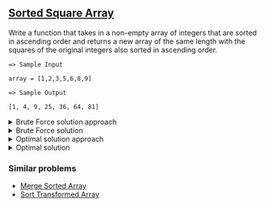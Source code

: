 ## [Sorted Square Array](https://leetcode.com/problems/squares-of-a-sorted-array/description/)

Write a function that takes in a non-empty array of integers that are sorted in ascending order and returns a new array of the same length with the squares of the original integers also sorted in ascending order.

```
=> Sample Input

array = [1,2,3,5,6,8,9]

=> Sample Output

[1, 4, 9, 25, 36, 64, 81]
```

<details>
  <summary>Brute Force solution approach</summary>
  Iterate over the entire array, square each element. Then sort the squared array beacuse the input array might have negative numbers
</details>

<details>
  <summary>Brute Force solution</summary>

```js
/*
BRUTE FORCE
Iterate over the entire array, square each element. 
Then sort the squared array beacuse the input array might have negative numbers
*/

function sortedSquaredArray(array) {
  // Write your code here.
  return array.map(num => num*num).sort((a, b) => a - b);
}

// Time complexity - O(nlog(n))
// Space complexity - O(n)
```
</details>

<details>
  <summary>Optimal solution approach</summary>
  Use two pointers one from starting of the array and one from end of the array. Initiate an empty result array. Compare the absolute value of p1 and p2 and add the larger one to the result array starting from the last index and move that pointer inwards. Continue till the length of the array.
</details>

<details>
  <summary>Optimal solution</summary>

```js
/* 
- Use two pointers one from starting of the array and one from end of the array. 
- Initiate an empty result array. 
- Compare the absolute value of p1 and p2 and add the larger one to the result array starting from the last index and move that pointer inwards.
- Continue till the length of the array.
*/

function sortedSquaredArray(array) {
  // Write your code here.
  let p1 = 0;
  let p2 = array.length - 1;
  const result = Array(array.length).fill(0)
  let i = array.length - 1
  
  while(i > -1){
    if(Math.abs(array[p1]) > Math.abs(array[p2])){
      result[i] = array[p1]**2
      p1++
    } else {
	  result[i] = array[p2]**2
      p2--
    }
    i--
  }
  return result;
}

// Time complexity - O(n)
// Space complexity - O(n)
```
</details>

### Similar problems

- [Merge Sorted Array](https://leetcode.com/problems/merge-sorted-array/description/)
- [Sort Transformed Array](https://leetcode.com/problems/sort-transformed-array/description/)
